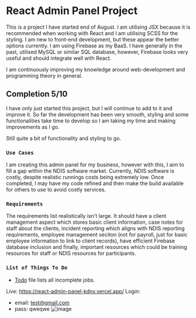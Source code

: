 # React Admin Panel Project

This is a project I have started end of August. I am utilising JSX because it is recommended when working with React and I am utilising SCSS for the styling. I am new to front-end development, but these appear the better options currently. I am using Firebase as my BaaS. I have generally in the past, utilised MySQL or similar SQL database, however, Firebase looks very useful and should integrate well with React.

I am continuously improving my knowledge around web-development and programming theory in general. 

## Completion 5/10

I have only just started this project, but I will continue to add to it and improve it. So far the development has been very smooth, styling and some functionalities take time to develop so I am taking my time and making improvements as I go.

Still quite a bit of functionality and styling to go.

### `Use Cases`

I am creating this admin panel for my business, however with this, I aim to fill a gap within the NDIS software market. Currently, NDIS software is costly, despite realistic runnings costs being extremely low. Once completed, I may have my code refined and then make the build available for others to use to avoid costly services.

### `Requirements`

The requirements list realistically isn't large. It should have a client management aspect which stores basic client information, case notes for staff about the clients, incident reporting which aligns with NDIS reporting requirements, employee management seciton (not for payroll, just for basic employee information to link to client records), have efficient Firebase database inclusion and finally, important resources which could be training resources for staff or NDIS resources for participants.

### `List of Things To Do`
  * [Todo](https://github.com/AaronCamm/ReactAdminPanel/blob/master/src/TODO) file lists all incomplete jobs.

Live: https://react-admin-panel-kdnv.vercel.app/
Login:
 - email: test@gmail.com
 - pass: qweqwe
![image](https://user-images.githubusercontent.com/40619424/188106672-e60ed509-873e-4f33-822d-db5ea2331ca8.png)
